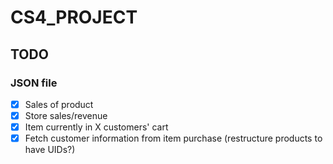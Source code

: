 # CS4_PROJECT

## TODO
### JSON file
- [X] Sales of product
- [X] Store sales/revenue
- [X] Item currently in X customers' cart
- [X] Fetch customer information from item purchase (restructure products to have UIDs?)